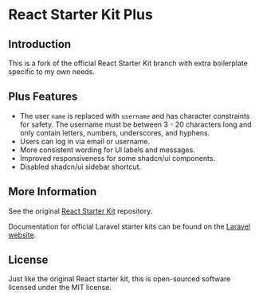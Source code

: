 # React Starter Kit Plus

## Introduction

This is a fork of the official React Starter Kit branch with extra boilerplate specific to my own needs.

## Plus Features

- The user `name` is replaced with `username` and has character constraints for safety. The username must be between 3 - 20 characters long and only contain letters, numbers, underscores, and hyphens.
- Users can log in via email or username.
- More consistent wording for UI labels and messages.
- Improved responsiveness for some shadcn/ui components.
- Disabled shadcn/ui sidebar shortcut.

## More Information

See the original [React Starter Kit](https://github.com/laravel/react-starter-kit) repository.

Documentation for official Laravel starter kits can be found on the [Laravel website](https://laravel.com/docs/starter-kits).

## License

Just like the original React starter kit, this is open-sourced software licensed under the MIT license.
